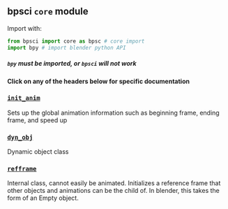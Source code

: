 ## bpsci ```core``` module

Import with:

```python 
from bpsci import core as bpsc # core import
import bpy # import blender python API
```
##### ```bpy``` must be imported, or ```bpsci``` will not work

#### Click on any of the headers below for specific documentation

### [```init_anim```](https://jerryvarghese1.github.io/bpsci/core/init_anim)
Sets up the global animation information such as beginning frame, ending frame, and speed up

### [```dyn_obj```](https://jerryvarghese1.github.io/bpsci/core/dyn_obj)

Dynamic object class

### [```refframe``` ](https://jerryvarghese1.github.io/bpsci/core/refframe)
Internal class, cannot easily be animated. Initializes a reference frame that other objects and animations can be the child of. In blender, this takes the form of an Empty object. 
